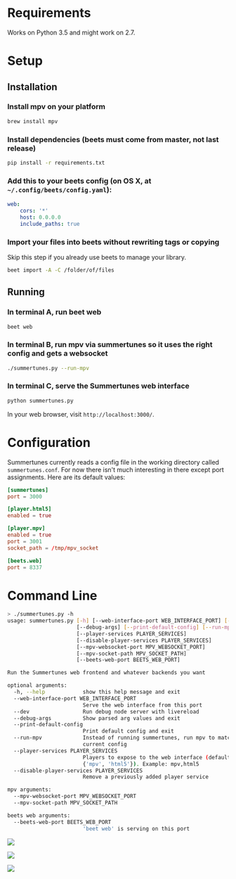 # Requirements

Works on Python 3.5 and might work on 2.7.

# Setup

## Installation

### Install mpv on your platform
```sh
brew install mpv
```

### Install dependencies (beets must come from master, not last release)
```sh
pip install -r requirements.txt
```

### Add this to your beets config (on OS X, at `~/.config/beets/config.yaml`):
```yaml
web:
    cors: '*'
    host: 0.0.0.0
    include_paths: true
```

### Import your files into beets without rewriting tags or copying

Skip this step if you already use beets to manage your library.

```sh
beet import -A -C /folder/of/files
```

## Running

### In terminal A, run beet web

```sh
beet web
```

### In terminal B, run mpv via summertunes so it uses the right config and gets a websocket

```sh
./summertunes.py --run-mpv
```

### In terminal C, serve the Summertunes web interface

```sh
python summertunes.py
```

In your web browser, visit `http://localhost:3000/`.

# Configuration

Summertunes currently reads a config file in the working directory called
`summertunes.conf`. For now there isn't much interesting in there except
port assignments. Here are its default values:

```conf
[summertunes]
port = 3000

[player.html5]
enabled = true

[player.mpv]
enabled = true
port = 3001
socket_path = /tmp/mpv_socket

[beets.web]
port = 8337
```

# Command Line

```sh
> ./summertunes.py -h
usage: summertunes.py [-h] [--web-interface-port WEB_INTERFACE_PORT] [--dev]
                      [--debug-args] [--print-default-config] [--run-mpv]
                      [--player-services PLAYER_SERVICES]
                      [--disable-player-services PLAYER_SERVICES]
                      [--mpv-websocket-port MPV_WEBSOCKET_PORT]
                      [--mpv-socket-path MPV_SOCKET_PATH]
                      [--beets-web-port BEETS_WEB_PORT]

Run the Summertunes web frontend and whatever backends you want

optional arguments:
  -h, --help            show this help message and exit
  --web-interface-port WEB_INTERFACE_PORT
                        Serve the web interface from this port
  --dev                 Run debug node server with livereload
  --debug-args          Show parsed arg values and exit
  --print-default-config
                        Print default config and exit
  --run-mpv             Instead of running summertunes, run mpv to match the
                        current config
  --player-services PLAYER_SERVICES
                        Players to expose to the web interface (default
                        {'mpv', 'html5'}). Example: mpv,html5
  --disable-player-services PLAYER_SERVICES
                        Remove a previously added player service

mpv arguments:
  --mpv-websocket-port MPV_WEBSOCKET_PORT
  --mpv-socket-path MPV_SOCKET_PATH

beets web arguments:
  --beets-web-port BEETS_WEB_PORT
                        'beet web' is serving on this port
```

![](https://www.dropbox.com/s/i1yf42p5vu7eidt/Screenshot%202017-01-17%2012.59.32.png?dl=1)

![](https://www.dropbox.com/s/r5gz3ijisx5h4pr/Screenshot%202017-01-17%2013.00.00.png?dl=1)

![](https://www.dropbox.com/s/idcmdhrwre56cov/Screenshot%202016-12-23%2018.24.54.png?dl=1)
